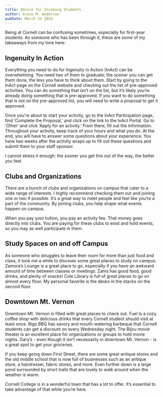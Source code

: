 ```yaml
---
title: Advice for Incoming Students
author: Grace M. Anderson
pubDate: March 23 2024
---
```


Being at Cornell can be confusing sometimes, especially for first-year students. As someone who has been through it, these are some of my takeaways from my time here:

## Ingenuity In Action

Everything you need to do for Ingenuity in Action (InAct) can be overwhelming. You need two of them to graduate; the sooner you can get them done, the less you have to think about them. Start by going to the InAct page on the Cornell website and checking out the list of pre-approved activities. You can do something that isn’t on the list, but it’s likely you’re already doing something that is pre-approved. If you want to do something that is not on the pre-approved list, you will need to write a proposal to get it approved.

Once you’re about to start your activity, go to the InAct Participation page, find ‘Complete the Proposal,’ and click on the link to the InAct Portal. Go to ‘Other’ and click ‘Apply for an activity.’ From there, fill out the information. Throughout your activity, keep track of your hours and what you do. At the end, you will have to answer some questions about your experience. You have two weeks after the activity wraps up to fill out these questions and submit them to your staff sponsor.

I cannot stress it enough: the sooner you get this out of the way, the better you feel.

## Clubs and Organizations

There are a bunch of clubs and organizations on campus that cater to a wide range of interests. I highly recommend checking them out and joining one or two if possible. It’s a great way to meet people and feel like you’re a part of the community. By joining clubs, you help shape what events happen on campus.

When you pay your tuition, you pay an activity fee. That money goes directly into clubs. You are paying for these clubs to exist and hold events, so you may as well participate in them.

## Study Spaces on and off Campus

As someone who struggles to leave their room for more than just food and class, it took me a while to discover some great places to study on campus. Zamora’s Lounge is a great place to go, especially if you have an awkward amount of time between classes or meetings. Zams has good food, good drinks, and plenty of snacks! Cole Library is full of great places to go on almost every floor. My personal favorite is the desks in the stacks on the second floor.

## Downtown Mt. Vernon

Downtown Mt. Vernon is filled with great places to check out. Fuel is a cozy coffee shop with delicious drinks that every Cornell student should visit at least once. Bigs BBQ has savory and mouth-watering barbeque that Cornell students can get a discount on every Wednesday night. The Bijou movie theater is an excellent place for organizations or groups to hold movie nights. Gary’s - even though it isn’t necessarily in downtown Mt. Vernon - is a great spot to get your groceries.

If you keep going down First Street, there are some great antique stores and the old middle school that is now full of businesses such as an antique store, a hairdresser, fabric stores, and more. Even further down is a large pond surrounded by short trails that are lovely to walk around when the weather is warm.

Cornell College is in a wonderful town that has a lot to offer. It’s essential to take advantage of that while you’re here.
